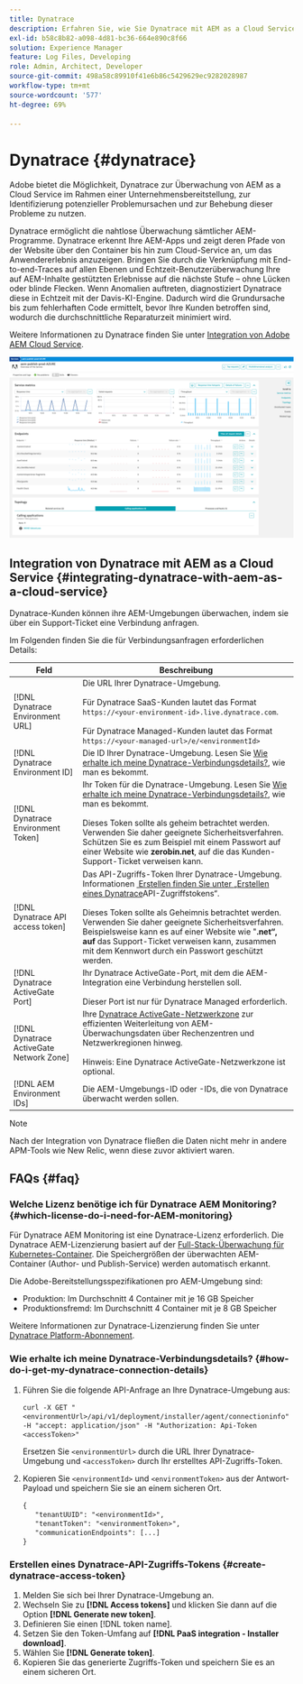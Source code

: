 ```yaml
---
title: Dynatrace
description: Erfahren Sie, wie Sie Dynatrace mit AEM as a Cloud Service nutzen
exl-id: b58c8b82-a098-4d81-bc36-664e890c8f66
solution: Experience Manager
feature: Log Files, Developing
role: Admin, Architect, Developer
source-git-commit: 498a58c89910f41e6b86c5429629ec9282028987
workflow-type: tm+mt
source-wordcount: '577'
ht-degree: 69%

---
```


# Dynatrace {#dynatrace}

Adobe bietet die Möglichkeit, Dynatrace zur Überwachung von AEM as a Cloud Service im Rahmen einer Unternehmensbereitstellung, zur Identifizierung potenzieller Problemursachen und zur Behebung dieser Probleme zu nutzen.

Dynatrace ermöglicht die nahtlose Überwachung sämtlicher AEM-Programme. Dynatrace erkennt Ihre AEM-Apps und zeigt deren Pfade von der Website über den Container bis hin zum Cloud-Service an, um das Anwendererlebnis anzuzeigen. Bringen Sie durch die Verknüpfung mit End-to-end-Traces auf allen Ebenen und Echtzeit-Benutzerüberwachung Ihre auf AEM-Inhalte gestützten Erlebnisse auf die nächste Stufe – ohne Lücken oder blinde Flecken. Wenn Anomalien auftreten, diagnostiziert Dynatrace diese in Echtzeit mit der Davis-KI-Engine. Dadurch wird die Grundursache bis zum fehlerhaften Code ermittelt, bevor Ihre Kunden betroffen sind, wodurch die durchschnittliche Reparaturzeit minimiert wird.

Weitere Informationen zu Dynatrace finden Sie unter [Integration von Adobe AEM Cloud Service](https://www.dynatrace.com/hub/detail/adobe-experience-manager-1/).

![Performance-Metriken in der AEM-Autoren- und -Veröffentlichungsumgebung](/help/implementing/cloud-manager/assets/dynatrace-performance-metrics.png)

## Integration von Dynatrace mit AEM as a Cloud Service {#integrating-dynatrace-with-aem-as-a-cloud-service}

Dynatrace-Kunden können ihre AEM-Umgebungen überwachen, indem sie über ein Support-Ticket eine Verbindung anfragen.

Im Folgenden finden Sie die für Verbindungsanfragen erforderlichen Details:

| **Feld** | **Beschreibung** |
|---|---|
| [!DNL Dynatrace Environment URL] | Die URL Ihrer Dynatrace-Umgebung.<br><br>Für Dynatrace SaaS-Kunden lautet das Format `https://<your-environment-id>.live.dynatrace.com`.<br><br>Für Dynatrace Managed-Kunden lautet das Format `https://<your-managed-url>/e/<environmentId>` |
| [!DNL Dynatrace Environment ID] | Die ID Ihrer Dynatrace-Umgebung. Lesen Sie [Wie erhalte ich meine Dynatrace-Verbindungsdetails?](#how-do-i-get-my-dynatrace-connection-details), wie man es bekommt. |
| [!DNL Dynatrace Environment Token] | Ihr Token für die Dynatrace-Umgebung. Lesen Sie [Wie erhalte ich meine Dynatrace-Verbindungsdetails?](#how-do-i-get-my-dynatrace-connection-details), wie man es bekommt.<br><br>Dieses Token sollte als geheim betrachtet werden. Verwenden Sie daher geeignete Sicherheitsverfahren. Schützen Sie es zum Beispiel mit einem Passwort auf einer Website wie **zerobin.net**, auf die das Kunden-Support-Ticket verweisen kann. |
| [!DNL Dynatrace API access token] | Das API-Zugriffs-Token Ihrer Dynatrace-Umgebung. Informationen [&#x200B; Erstellen finden Sie unter „Erstellen eines Dynatrace](#create-dynatrace-access-token)API-Zugriffstokens“.<br><br>Dieses Token sollte als Geheimnis betrachtet werden. Verwenden Sie daher geeignete Sicherheitsverfahren. Beispielsweise kann es auf einer Website wie &quot;**.net“, auf** das Support-Ticket verweisen kann, zusammen mit dem Kennwort durch ein Passwort geschützt werden.<br> |
| [!DNL Dynatrace ActiveGate Port] | Ihr Dynatrace ActiveGate-Port, mit dem die AEM-Integration eine Verbindung herstellen soll.<br><br>Dieser Port ist nur für Dynatrace Managed erforderlich. |
| [!DNL Dynatrace ActiveGate Network Zone] | Ihre [Dynatrace ActiveGate-Netzwerkzone](https://docs.dynatrace.com/docs/manage/network-zones) zur effizienten Weiterleitung von AEM-Überwachungsdaten über Rechenzentren und Netzwerkregionen hinweg.<br><br>Hinweis: Eine Dynatrace ActiveGate-Netzwerkzone ist optional. |
| [!DNL AEM Environment IDs] | Die AEM-Umgebungs-ID oder -IDs, die von Dynatrace überwacht werden sollen. |

>[!NOTE]
>
>Nach der Integration von Dynatrace fließen die Daten nicht mehr in andere APM-Tools wie New Relic, wenn diese zuvor aktiviert waren.

## FAQs {#faq}

### Welche Lizenz benötige ich für Dynatrace AEM Monitoring? {#which-license-do-i-need-for-AEM-monitoring}

Für Dynatrace AEM Monitoring ist eine Dynatrace-Lizenz erforderlich. Die Dynatrace AEM-Lizenzierung basiert auf der [Full-Stack-Überwachung für Kubernetes-Container](https://docs.dynatrace.com/docs/shortlink/dps-hosts#gib-hour-calculation-for-containers-and-application-only-monitoring). Die Speichergrößen der überwachten AEM-Container (Author- und Publish-Service) werden automatisch erkannt.

Die Adobe-Bereitstellungsspezifikationen pro AEM-Umgebung sind:

* Produktion: Im Durchschnitt 4 Container mit je 16 GB Speicher
* Produktionsfremd: Im Durchschnitt 4 Container mit je 8 GB Speicher

Weitere Informationen zur Dynatrace-Lizenzierung finden Sie unter [Dynatrace Platform-Abonnement](https://docs.dynatrace.com/docs/shortlink/dynatrace-platform-subscription).

### Wie erhalte ich meine Dynatrace-Verbindungsdetails? {#how-do-i-get-my-dynatrace-connection-details}

1. Führen Sie die folgende API-Anfrage an Ihre Dynatrace-Umgebung aus:

   ```
   curl -X GET "<environmentUrl>/api/v1/deployment/installer/agent/connectioninfo" -H "accept: application/json" -H "Authorization: Api-Token <accessToken>"
   ```


   Ersetzen Sie `<environmentUrl>` durch die URL Ihrer Dynatrace-Umgebung und `<accessToken>` durch Ihr erstelltes API-Zugriffs-Token.

1. Kopieren Sie `<environmentId>` und `<environmentToken>` aus der Antwort-Payload und speichern Sie sie an einem sicheren Ort.

   ```
   {
      "tenantUUID": "<environmentId>",
      "tenantToken": "<environmentToken>",
      "communicationEndpoints": [...]
   }
   ```

### Erstellen eines Dynatrace-API-Zugriffs-Tokens {#create-dynatrace-access-token}

1. Melden Sie sich bei Ihrer Dynatrace-Umgebung an.
1. Wechseln Sie zu **[!DNL Access tokens]** und klicken Sie dann auf die Option **[!DNL Generate new token]**.
1. Definieren Sie einen [!DNL token name].
1. Setzen Sie den Token-Umfang auf **[!DNL PaaS integration - Installer download]**.
1. Wählen Sie **[!DNL Generate token]**.
1. Kopieren Sie das generierte Zugriffs-Token und speichern Sie es an einem sicheren Ort.






